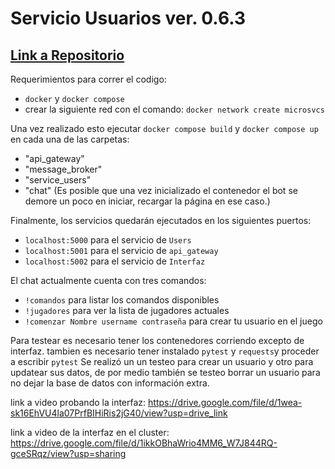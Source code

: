 # Servicio Usuarios ver. 0.6.3 
## [Link a Repositorio](https://github.com/iZeelow/ArquiSW_TareaU4)

Requerimientos para correr el codigo:
- ```docker``` y ```docker compose```
- crear la siguiente red con el comando: ```docker network create microsvcs```

Una vez realizado esto ejecutar ```docker compose build``` y ```docker compose up``` en cada una de las carpetas:
- "api_gateway"
- "message_broker"
- "service_users"
- "chat" (Es posible que una vez inicializado el contenedor el bot se demore un poco en iniciar, recargar la página en ese caso.)

Finalmente, los servicios quedarán ejecutados en los siguientes puertos:
- ```localhost:5000``` para el servicio de ```Users```
- ```localhost:5001``` para el servicio de ```api_gateway```
- ```localhost:5002``` para el servicio de ```Interfaz```

El chat actualmente cuenta con tres comandos:
- ```!comandos``` para listar los comandos disponibles
- ```!jugadores``` para ver la lista de jugadores actuales
- ```!comenzar Nombre username contraseña``` para crear tu usuario en el juego

Para testear es necesario tener los contenedores corriendo excepto de interfaz.
tambien es necesario tener instalado ```pytest``` y ```requests```y proceder a escribir ```pytest```
Se realizó un un testeo para crear un usuario y otro para updatear sus datos, de por medio
también se testeo borrar un usuario para no dejar la base de datos con información extra.

link a video probando la interfaz: https://drive.google.com/file/d/1wea-sk16EhVU4la07PrfBIHiRis2jG40/view?usp=drive_link

link a video de la interfaz en el cluster: https://drive.google.com/file/d/1ikkOBhaWrio4MM6_W7J844RQ-gceSRqz/view?usp=sharing
